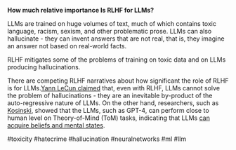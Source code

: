 ‍**How much relative importance Is RLHF for LLMs?**

LLMs are trained on huge volumes of text, much of which contains toxic language, racism, sexism, and other problematic prose. LLMs can also hallucinate - they can invent answers that are not real, that is, they imagine an answer not based on real-world facts.

RLHF mitigates some of the problems of training on toxic data and on LLMs producing hallucinations. 

There are competing RLHF narratives about how significant the role of RLHF is for LLMs.[Yann LeCun claimed](https://twitter.com/ylecun/status/1667218790625468416) that, even with RLHF, LLMs cannot solve the problem of hallucinations - they are an inevitable by-product of the auto-regressive nature of LLMs. On the other hand, researchers, such as [Kosinski](https://arxiv.org/abs/2302.02083), showed that the LLMs, such as GPT-4, can perform close to human level on Theory-of-Mind (ToM) tasks, indicating that LLMs [can acquire beliefs and mental states](https://twitter.com/ben_levinstein/status/1678469343544328193).


 #toxicity #hatecrime  #hallucination #neuralnetworks #ml #llm 